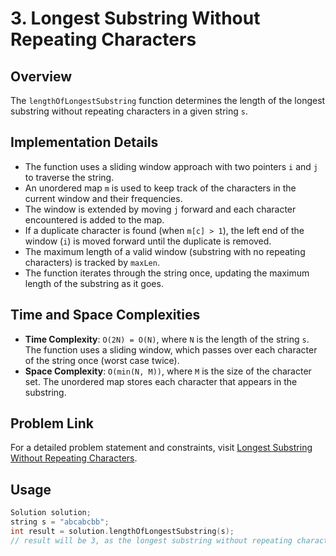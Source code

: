 # 3. Longest Substring Without Repeating Characters

## Overview
The `lengthOfLongestSubstring` function determines the length of the longest substring without repeating characters in a given string `s`. 

## Implementation Details
- The function uses a sliding window approach with two pointers `i` and `j` to traverse the string.
- An unordered map `m` is used to keep track of the characters in the current window and their frequencies.
- The window is extended by moving `j` forward and each character encountered is added to the map.
- If a duplicate character is found (when `m[c] > 1`), the left end of the window (`i`) is moved forward until the duplicate is removed.
- The maximum length of a valid window (substring with no repeating characters) is tracked by `maxLen`.
- The function iterates through the string once, updating the maximum length of the substring as it goes.

## Time and Space Complexities
- **Time Complexity**: `O(2N) = O(N)`, where `N` is the length of the string `s`. The function uses a sliding window, which passes over each character of the string once (worst case twice).
- **Space Complexity**: `O(min(N, M))`, where `M` is the size of the character set. The unordered map stores each character that appears in the substring.

## Problem Link
For a detailed problem statement and constraints, visit [Longest Substring Without Repeating Characters](https://leetcode.com/problems/longest-substring-without-repeating-characters/).

## Usage
```cpp
Solution solution;
string s = "abcabcbb";
int result = solution.lengthOfLongestSubstring(s);
// result will be 3, as the longest substring without repeating characters is "abc".
